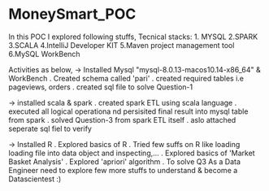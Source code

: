 # MoneySmart_POC

In this POC I explored following stuffs,
  Tecnical stacks:
    1. MYSQL 
    2.SPARK
    3.SCALA
    4.IntelliJ Developer KIT
    5.Maven project management tool 
    6.MySQL WorkBench

Activities as below,
-> Installed Mysql "mysql-8.0.13-macos10.14-x86_64" & WorkBench
    . Created schema called 'pari'
    . created required tables i.e pageviews, orders
    . created sql file to solve Question-1
  
-> installed scala & spark
    . created spark ETL using scala language
    . executed all logical operationa nd persisited final result into mysql table from spark
    . solved Question-3 from spark ETL itself
    . aslo attached seperate sql fiel to  verify

-> Installed R 
    . Explored basics of R
    . Tried few suffs on R like loading loading file into data object and inspecting,...
    . Explored basics of 'Market Basket Analysis'
    . Explored 'apriori' algorithm 
    . To solve Q3 As a Data Engineer need to explore few more stuffs to understand & become a Datascientest :)





